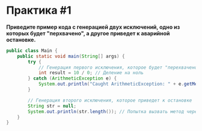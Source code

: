 # Практика #1
**Приведите пример кода с генерацией двух исключений, одно из которых будет "перхвачено", а другое приведет к аварийной остановке.**

```java
public class Main {
    public static void main(String[] args) {
        try {
            // Генерация первого исключения, которое будет "перехвачено"
            int result = 10 / 0; // Деление на ноль
        } catch (ArithmeticException e) {
            System.out.println("Caught ArithmeticException: " + e.getMessage());
        }

        // Генерация второго исключения, которое приведет к остановке
        String str = null;
        System.out.println(str.length()); // Попытка вызвать метод через null
    }
}
```